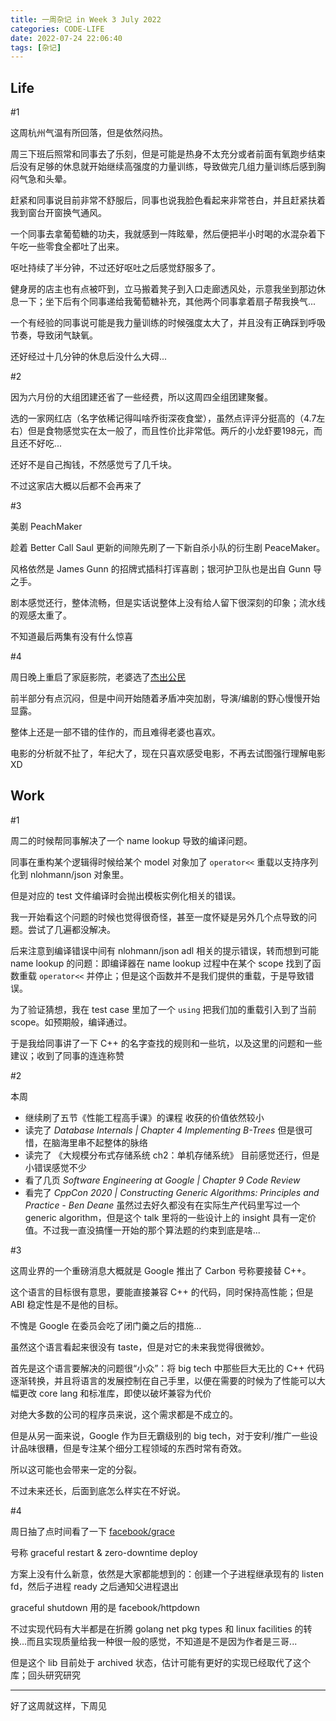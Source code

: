 ```yaml
---
title: 一周杂记 in Week 3 July 2022
categories: CODE-LIFE
date: 2022-07-24 22:06:40
tags: [杂记]
---
```


## Life

\#1

这周杭州气温有所回落，但是依然闷热。

周三下班后照常和同事去了乐刻，但是可能是热身不太充分或者前面有氧跑步结束后没有足够的休息就开始继续高强度的力量训练，导致做完几组力量训练后感到胸闷气急和头晕。

赶紧和同事说目前非常不舒服后，同事也说我脸色看起来非常苍白，并且赶紧扶着我到窗台开窗换气通风。

一个同事去拿葡萄糖的功夫，我就感到一阵眩晕，然后便把半小时喝的水混杂着下午吃一些零食全都吐了出来。

呕吐持续了半分钟，不过还好呕吐之后感觉舒服多了。

健身房的店主也有点被吓到，立马搬着凳子到入口走廊透风处，示意我坐到那边休息一下；坐下后有个同事递给我葡萄糖补充，其他两个同事拿着扇子帮我换气...

一个有经验的同事说可能是我力量训练的时候强度太大了，并且没有正确踩到呼吸节奏，导致闭气缺氧。

还好经过十几分钟的休息后没什么大碍...

\#2

因为六月份的大组团建还省了一些经费，所以这周四全组团建聚餐。

选的一家网红店（名字依稀记得叫啥乔街深夜食堂），虽然点评评分挺高的（4.7左右）但是食物感觉实在太一般了，而且性价比非常低。两斤的小龙虾要198元，而且还不好吃...

还好不是自己掏钱，不然感觉亏了几千块。

不过这家店大概以后都不会再来了

\#3

美剧 PeachMaker

趁着 Better Call Saul 更新的间隙先刷了一下新自杀小队的衍生剧 PeaceMaker。

风格依然是 James Gunn 的招牌式插科打诨喜剧；银河护卫队也是出自 Gunn 导之手。

剧本感觉还行，整体流畅，但是实话说整体上没有给人留下很深刻的印象；流水线的观感太重了。

不知道最后两集有没有什么惊喜

\#4

周日晚上重启了家庭影院，老婆选了[杰出公民](https://movie.douban.com/subject/26844922/)

前半部分有点沉闷，但是中间开始随着矛盾冲突加剧，导演/编剧的野心慢慢开始显露。

整体上还是一部不错的佳作的，而且难得老婆也喜欢。

电影的分析就不扯了，年纪大了，现在只喜欢感受电影，不再去试图强行理解电影 XD

## Work

\#1

周二的时候帮同事解决了一个 name lookup 导致的编译问题。

同事在重构某个逻辑得时候给某个 model 对象加了 `operator<<` 重载以支持序列化到 nlohmann/json 对象里。

但是对应的 test 文件编译时会抛出模板实例化相关的错误。

我一开始看这个问题的时候也觉得很奇怪，甚至一度怀疑是另外几个点导致的问题。尝试了几遍都没解决。

后来注意到编译错误中间有 nlohmann/json adl 相关的提示错误，转而想到可能 name lookup 的问题：即编译器在 name lookup 过程中在某个 scope 找到了函数重载 `operator<<` 并停止；但是这个函数并不是我们提供的重载，于是导致错误。

为了验证猜想，我在 test case 里加了一个 `using` 把我们加的重载引入到了当前 scope。如预期般，编译通过。

于是我给同事讲了一下 C++ 的名字查找的规则和一些坑，以及这里的问题和一些建议；收到了同事的连连称赞

\#2

本周

- 继续刷了五节《性能工程高手课》的课程
  收获的价值依然较小
- 读完了 _Database Internals | Chapter 4 Implementing B-Trees_
  但是很可惜，在脑海里串不起整体的脉络
- 读完了 《大规模分布式存储系统 ch2：单机存储系统》
  目前感觉还行，但是小错误感觉不少
- 看了几页 _Software Engineering at Google | Chapter 9 Code Review_
- 看完了 _CppCon 2020 | Constructing Generic Algorithms: Principles and Practice - Ben Deane_
  虽然过去好久都没有在实际生产代码里写过一个 generic algorithm，但是这个 talk 里将的一些设计上的 insight 具有一定价值。不过我一直没搞懂一开始的那个算法题的约束到底是啥...

\#3

这周业界的一个重磅消息大概就是 Google 推出了 Carbon 号称要接替 C++。

这个语言的目标很有意思，要能直接兼容 C++ 的代码，同时保持高性能；但是 ABI 稳定性是不是他的目标。

不愧是 Google 在委员会吃了闭门羹之后的措施...

虽然这个语言看起来很没有 taste，但是对它的未来我觉得很微妙。

首先是这个语言要解决的问题很“小众”：将 big tech 中那些巨大无比的 C++ 代码逐渐转换，并且将语言的发展控制在自己手里，以便在需要的时候为了性能可以大幅更改 core lang 和标准库，即使以破坏兼容为代价

对绝大多数的公司的程序员来说，这个需求都是不成立的。

但是从另一面来说，Google 作为巨无霸级别的 big tech，对于安利/推广一些设计品味很糟，但是专注某个细分工程领域的东西时常有奇效。

所以这可能也会带来一定的分裂。

不过未来还长，后面到底怎么样实在不好说。

\#4

周日抽了点时间看了一下 [facebook/grace](https://github.com/facebookarchive/grace)

号称 graceful restart & zero-downtime deploy

方案上没有什么新意，依然是大家都能想到的：创建一个子进程继承现有的 listen fd，然后子进程 ready 之后通知父进程退出

graceful shutdown 用的是 facebook/httpdown

不过实现代码有大半都是在折腾 golang net pkg types 和 linux facilities 的转换...而且实现质量给我一种很一般的感觉，不知道是不是因为作者是三哥...

但是这个 lib 目前处于 archived 状态，估计可能有更好的实现已经取代了这个库；回头研究研究

---

好了这周就这样，下周见
